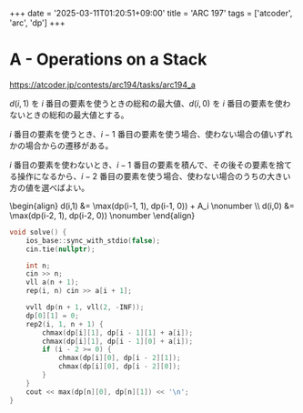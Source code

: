 +++
date = '2025-03-11T01:20:51+09:00'
title = 'ARC 197'
tags = ['atcoder', 'arc', 'dp']
+++

# A - Operations on a Stack

<https://atcoder.jp/contests/arc194/tasks/arc194_a>

$d(i,1)$ を $i$ 番目の要素を使うときの総和の最大値、$d(i,0)$ を $i$ 番目の要素を使わないときの総和の最大値とする。

$i$ 番目の要素を使うとき、$i-1$ 番目の要素を使う場合、使わない場合の値いずれかの場合からの遷移がある。

$i$ 番目の要素を使わないとき、$i-1$ 番目の要素を積んで、その後その要素を捨てる操作になるから、$i-2$ 番目の要素を使う場合、使わない場合のうちの大きい方の値を選べばよい。

\begin{align}
    d(i,1) &= \max(dp(i-1, 1), dp(i-1, 0)) + A_i \nonumber \\\\
    d(i,0) &= \max(dp(i-2, 1), dp(i-2, 0)) \nonumber
\end{align}

```cpp
void solve() {
    ios_base::sync_with_stdio(false);
    cin.tie(nullptr);

    int n;
    cin >> n;
    vll a(n + 1);
    rep(i, n) cin >> a[i + 1];

    vvll dp(n + 1, vll(2, -INF));
    dp[0][1] = 0;
    rep2(i, 1, n + 1) {
        chmax(dp[i][1], dp[i - 1][1] + a[i]);
        chmax(dp[i][1], dp[i - 1][0] + a[i]);
        if (i - 2 >= 0) {
            chmax(dp[i][0], dp[i - 2][1]);
            chmax(dp[i][0], dp[i - 2][0]);
        }
    }
    cout << max(dp[n][0], dp[n][1]) << '\n';
}
```
